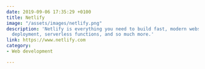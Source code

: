 ```yaml
---
date: 2019-09-06 17:35:29 +0100
title: Netlify
image: "/assets/images/netlify.png"
description: 'Netlify is everything you need to build fast, modern websites: continuous
  deployment, serverless functions, and so much more.'
link: https://www.netlify.com
category:
- Web development

---
```

